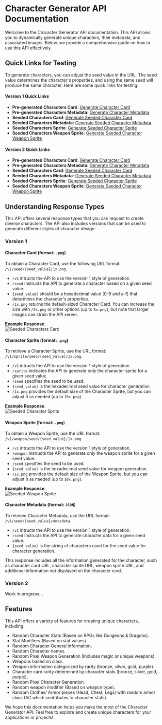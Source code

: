 # Character Generator API Documentation

Welcome to the Character Generator API documentation. This API allows you to dynamically generate unique characters, their metadata, and associated images. Below, we provide a comprehensive guide on how to use this API effectively.

## Quick Links for Testing

To generate characters, you can adjust the seed value in the URL. The seed value determines the character's properties, and using the same seed will produce the same character. Here are some quick links for testing:

#### Version 1 Quick Links

- **Pre-generated Characters Card**: [Generate Character Card](https://character-gen-api.onrender.com/v1/special/0/1x.png)
- **Pre-generated Characters Metadata**: [Generate Character Metadata](https://character-gen-api.onrender.com/v1/special/0/metadata)
- **Seeded Characters Card**: [Generate Seeded Character Card](https://character-gen-api.onrender.com/v1/seed/0/1x.png)
- **Seeded Characters Metadata**: [Generate Seeded Character Metadata](https://character-gen-api.onrender.com/v1/seed/0/metadata)
- **Seeded Characters Sprite**: [Generate Seeded Character Sprite](https://character-gen-api.onrender.com/v1/sprite/seed/0/10x.png)
- **Seeded Characters Weapon Sprite**: [Generate Seeded Character Weapon Sprite](https://character-gen-api.onrender.com/v1/weapon/seed/0/10x.png)

#### Version 2 Quick Links

- **Pre-generated Characters Card**: [Generate Character Card](https://character-gen-api.onrender.com/v2/special/0/1x.png)
- **Pre-generated Characters Metadata**: [Generate Character Metadata](https://character-gen-api.onrender.com/v2/special/0/metadata)
- **Seeded Characters Card**: [Generate Seeded Character Card](https://character-gen-api.onrender.com/v2/seed/0/1x.png)
- **Seeded Characters Metadata**: [Generate Seeded Character Metadata](https://character-gen-api.onrender.com/v2/seed/0/metadata)
- **Seeded Characters Sprite**: [Generate Seeded Character Sprite](https://character-gen-api.onrender.com/v2/sprite/seed/0/10x.png)
- **Seeded Characters Weapon Sprite**: [Generate Seeded Character Weapon Sprite](https://character-gen-api.onrender.com/v2/weapon/seed/0/10x.png)

## Understanding Response Types

This API offers several response types that you can request to create diverse characters. The API also includes versions that can be used to generate different styles of character design:

### Version 1

#### Character Card (format: `.png`)

To obtain a Character Card, use the following URL format: `/v1/seed/{seed_value}/1x.png`.

- `/v1` intructs the API to use the version 1 style of generation.
- `/seed` instructs the API to generate a character based on a given seed value.
- `{seed_value}` should be a hexadecimal value (0-9 and a-f) that determines the character's properties.
- `/1x.png` returns the default-sized Character Card. You can increase the size with `/2x.png` or other options (up to `5x.png`), but note that larger images can strain the API server.

**Example Response**:  
![Seeded Characters Card](https://character-gen-api.onrender.com/seed/0/1x.png)

#### Character Sprite (format: `.png`)

To retrieve a Character Sprite, use the URL format: `/v1/sprite/seed/{seed_value}/1x.png`.

- `/v1` intructs the API to use the version 1 style of generation.
- `/sprite` indicates the API to generate only the character sprite for a given seed value.
- `/seed` specifies the seed to be used.
- `{seed_value}` is the hexadecimal seed value for character generation.
- `/1x.png` provides the default size of the Character Sprite, but you can adjust it as needed (up to `10x.png`).

**Example Response**:  
![Seeded Character Sprite](https://character-gen-api.onrender.com/sprite/seed/0/10x.png)

#### Weapon Sprite (format: `.png`)

To obtain a Weapon Sprite, use the URL format: `/v1/weapon/seed/{seed_value}/1x.png`.

- `/v1` intructs the API to use the version 1 style of generation.
- `/weapon` instructs the API to generate only the weapon sprite for a given seed value.
- `/seed` specifies the seed to be used.
- `{seed_value}` is the hexadecimal seed value for weapon generation.
- `/1x.png` provides the default size of the Weapon Sprite, but you can adjust it as needed (up to `10x.png`).

**Example Response**:  
![Seeded Weapon Sprite](https://character-gen-api.onrender.com/weapon/seed/0/10x.png)

#### Character Metadata (format: `JSON`)

To retrieve Character Metadata, use the URL format: `/v1/seed/{seed_value}/metadata`.

- `/v1` intructs the API to use the version 1 style of generation.
- `/seed` instructs the API to generate character data for a given seed value.
- `{seed_value}` is the string of characters used for the seed value for character generation.

This response includes all the information generated for the character, such as character card URL, character sprite URL, weapon sprite URL, and additional information not displayed on the character card.

### Version 2

Work in progress...

## Features

This API offers a variety of features for creating unique characters, including:

- Random Character Stats (Based on RPGs like Dungeons & Dragons).
- Stat Modifiers (Based on stat values).
- Random Character General Information.
- Random Character names.
- Random Pixel Weapon Generation (Includes magic or unique weapons).
- Weapons based on class.
- Weapon information categorized by rarity (bronze, silver, gold, purple).
- Character card rarity determined by character stats (bronze, silver, gold, purple).
- Random Pixel Character Generation.
- Random weapon modifier (Based on weapon type).
- Random Clothes/ Armor pieces (Head, Chest, Legs) with random armor class (AC which contributes to character stats).

We hope this documentation helps you make the most of the Character Generator API. Feel free to explore and create unique characters for your applications or projects!
